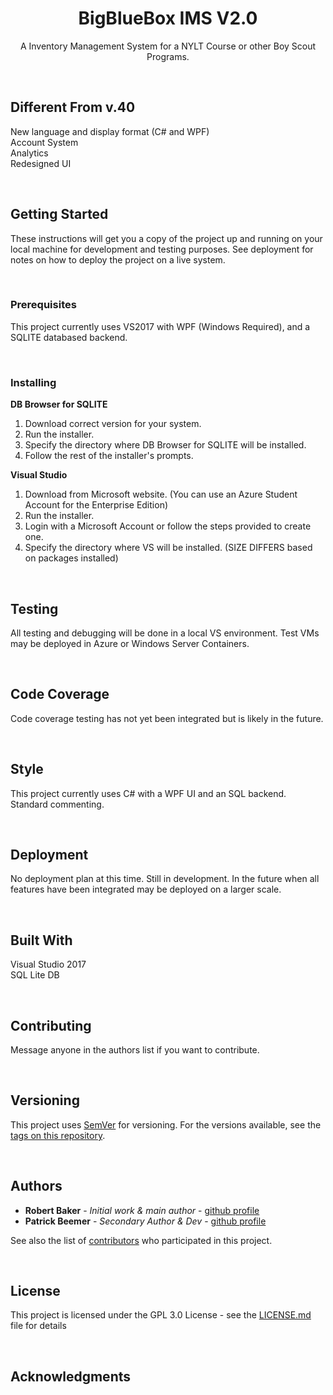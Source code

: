 <h1 align="center">BigBlueBox IMS V2.0</h1>

<div>
  
</div>
  
<p align="center">
A Inventory Management System for a NYLT Course or other Boy Scout Programs.
</p>

<br>

## Different From v.40

New language and display format (C# and WPF) <br>
Account System <br>
Analytics <br>
Redesigned UI <br>

<br>

## Getting Started

These instructions will get you a copy of the project up and running on your local machine for development and testing purposes. See deployment for notes on how to deploy the project on a live system.

<br>

### Prerequisites

This project currently uses VS2017 with WPF (Windows Required), and a SQLITE databased backend.

<br>

### Installing

__DB Browser for SQLITE__

  1. Download correct version for your system.
  2. Run the installer.
  3. Specify the directory where DB Browser for SQLITE will be installed.
  4. Follow the rest of the installer's prompts.
  
__Visual Studio__

  1. Download from Microsoft website. (You can use an Azure Student Account for the Enterprise Edition)
  2. Run the installer. 
  3. Login with a Microsoft Account or follow the steps provided to create one.
  4. Specify the directory where VS will be installed.  (SIZE DIFFERS based on packages installed) 
  
  <br>

## Testing

All testing and debugging will be done in a local VS environment. Test VMs may be deployed in Azure or Windows Server Containers.

<br>

## Code Coverage

Code coverage testing has not yet been integrated but is likely in the future.

<br>

## Style

This project currently uses C# with a WPF UI and an SQL backend. Standard commenting.

<br>

## Deployment

No deployment plan at this time.  Still in development. In the future when all features have been integrated may be deployed on a larger scale.

<br>

## Built With

Visual Studio 2017 <br>
SQL Lite DB <br>

<br>

## Contributing
Message anyone in the authors list if you want to contribute.

<br>

## Versioning
This project uses [SemVer](http://semver.org/) for versioning. For the versions available, see the [tags on this repository](https://github.com/rbaker26/BigBlueBox2.0/tags). 

<br>

## Authors
* **Robert Baker** - *Initial work & main author* - [github profile](https://github.com/rbaker26)
* **Patrick Beemer** - *Secondary Author & Dev* - [github profile](https://github.com/TheCynicalBadger)

See also the list of [contributors](https://github.com/rbaker26/BigBlueBox/graphs/contributors) who participated in this project.

<br>

## License
This project is licensed under the GPL 3.0 License - see the [LICENSE.md](https://github.com/rbaker26/BigBlueBox2.0/blob/master/LICENSE) file for details

<br>


## Acknowledgments
